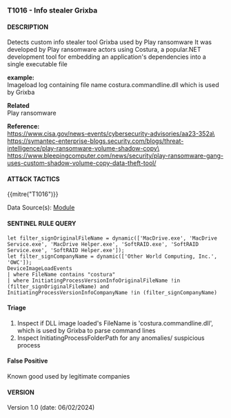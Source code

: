 ### T1016 - Info stealer Grixba

#### DESCRIPTION

Detects custom info stealer tool Grixba used by Play ransomware
It was developed by Play ransomware actors using Costura, a popular.NET development tool for embedding an application's dependencies into a single executable file

**example:**\
Imageload log containing file name costura.commandline.dll which is used by Grixba

**Related**\
Play ransomware

**Reference:**\
https://www.cisa.gov/news-events/cybersecurity-advisories/aa23-352a\
https://symantec-enterprise-blogs.security.com/blogs/threat-intelligence/play-ransomware-volume-shadow-copy\
https://www.bleepingcomputer.com/news/security/play-ransomware-gang-uses-custom-shadow-volume-copy-data-theft-tool/

#### ATT&CK TACTICS <br />

{{mitre("T1016")}}

Data Source(s): [Module](https://attack.mitre.org/datasources/DS0011/)

#### SENTINEL RULE QUERY <br />

```
let filter_signOriginalFileName = dynamic(['MacDrive.exe', 'MacDrive Service.exe', 'MacDrive Helper.exe', 'SoftRAID.exe', 'SoftRAID Service.exe', 'SoftRAID Helper.exe']);
let filter_signCompanyName = dynamic(['Other World Computing, Inc.', 'OWC']);
DeviceImageLoadEvents
| where FileName contains "costura"
| where InitiatingProcessVersionInfoOriginalFileName !in (filter_signOriginalFileName) and InitiatingProcessVersionInfoCompanyName !in (filter_signCompanyName)
```

#### Triage <br />

1. Inspect if DLL image loaded's FileName is 'costura.commandline.dll', which is used by Grixba to parse command lines
1. Inspect InitiatingProcessFolderPath for any anomalies/ suspicious process

#### False Positive  <br />

Known good used by legitimate companies

#### VERSION <br />

Version 1.0 (date: 06/02/2024)

